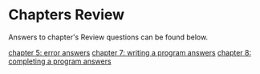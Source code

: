 # Chapters Review

Answers to chapter's Review questions can be found below.

[chapter 5: error answers](./error-reviews)
[chapter 7: writing a program answers](./writing_a_program_reviews)
[chapter 8: completing a program answers](./completing_a_program_reviews)
